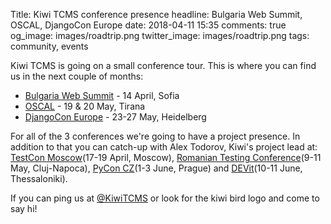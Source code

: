 Title: Kiwi TCMS conference presence
headline: Bulgaria Web Summit, OSCAL, DjangoCon Europe
date: 2018-04-11 15:35
comments: true
og_image: images/roadtrip.png
twitter_image: images/roadtrip.png
tags: community, events

Kiwi TCMS is going on a small conference tour. This is where you can find us
in the next couple of months:

* [Bulgaria Web Summit](http://bulgariawebsummit.com/) - 14 April, Sofia
* [OSCAL](https://oscal.openlabs.cc/) - 19 & 20 May, Tirana
* [DjangoCon Europe](https://2018.djangocon.eu/) - 23-27 May, Heidelberg

For all of the 3 conferences we're going to have a project presence. In addition
to that you can catch-up with Alex Todorov, Kiwi's project lead at:
[TestCon Moscow](https://testconf.ru/)(17-19 April, Moscow),
[Romanian Testing Conference](https://romaniatesting.ro/)(9-11 May, Cluj-Napoca),
[PyCon CZ](https://cz.pycon.org/2018/)(1-3 June, Prague) and
[DEVit](https://devitconf.org/)(10-11 June, Thessaloniki).

If you can ping us at [@KiwiTCMS](https://twitter.com/KiwiTCMS) or look for the
kiwi bird logo and come to say hi!
